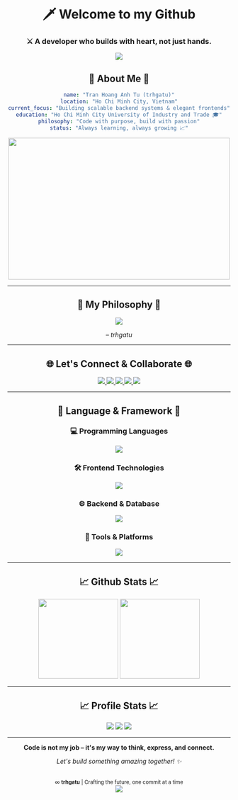 <h1 align="center">🗡️ Welcome to my Github</h1>
<h3 align="center">⚔️ A developer who builds with heart, not just hands.</h3>

<p align="center">
  <img src="https://readme-typing-svg.demolab.com/?font=Fira+Code&size=22&pause=1000&color=FACC15&center=true&vCenter=true&width=460&lines=Hi,+I'm+trhgatu.;I+build+not+for+show,+but+for+soul.;Backend-first,+fullstack-by-choice."/>
</p>

## <div align="center">🌟 About Me 🌟</div>

<div align="center">
  
```yaml
name: "Tran Hoang Anh Tu (trhgatu)"
location: "Ho Chi Minh City, Vietnam"
current_focus: "Building scalable backend systems & elegant frontends"
education: "Ho Chi Minh City University of Industry and Trade 🎓"
philosophy: "Code with purpose, build with passion"
status: "Always learning, always growing 📈"
```

</div>

<div align="center">
  <img src="https://user-images.githubusercontent.com/74038190/225813708-98b745f2-7d22-48cf-9150-083f1b00d6c9.gif" width="500" height="320"/>
</div>

---

## <div align="center">🎨 My Philosophy 🎨</div>

<div align="center">
  <img src="https://readme-typing-svg.demolab.com?font=Fira+Code&size=22&pause=1000&color=22D3EE&center=true&vCenter=true&width=600&lines=I+build+not+for+show%2C+but+for+soul."/>
</div>

<p align="center"><em>– trhgatu</em></p>

---

## <div align="center">🌐 Let's Connect & Collaborate 🌐</div>

<div align="center">
  <a href="https://atuxdev.vercel.app/">
    <img src="https://img.shields.io/badge/Portfolio-000000?style=for-the-badge&logo=vercel" />
  </a>
  
  <a href="mailto:trananhtu1112003@gmail.com">
    <img src="https://img.shields.io/badge/Email-D14836?style=for-the-badge&logo=gmail" />
  </a>
  
  <a href="https://www.linkedin.com/in/trhgatu1103">
    <img src="https://img.shields.io/badge/LinkedIn-0077B5?style=for-the-badge&logo=linkedin" />
  </a>
  
  <a href="https://facebook.com/trhgatu">
    <img src="https://img.shields.io/badge/Facebook-1877F2?style=for-the-badge&logo=facebook" />
  </a>
  
  <a href="https://instagram.com/th_atu">
    <img src="https://img.shields.io/badge/Instagram-E4405F?style=for-the-badge&logo=instagram" />
  </a>
</div>

---

## <div align="center"> 🚀 Language & Framework 🚀</div>

<div align="center">

### 💻 Programming Languages
<img src="https://skillicons.dev/icons?i=typescript,javascript&theme=dark" />

### 🛠️ Frontend Technologies  
<img src="https://skillicons.dev/icons?i=react,nextjs,html,css,sass,tailwind,vite&theme=dark" />

### ⚙️ Backend & Database
<img src="https://skillicons.dev/icons?i=nodejs,express,mongodb,mysql,postgresql,redis,firebase,graphql&theme=dark" />

### 🔧 Tools & Platforms
<img src="https://skillicons.dev/icons?i=git,github,docker,figma,postman,vscode,vercel,netlify&theme=dark" />

</div>

---

## <div align="center">📈 Github Stats 📈</div>

<p align="center">
  <img src="https://github-readme-stats.vercel.app/api?username=trhgatu&show_icons=true&theme=tokyonight&hide_border=false" height="180" />
  <img src="https://github-readme-stats.vercel.app/api/top-langs/?username=trhgatu&layout=compact&theme=tokyonight" height="180"/>
</p>

---

## <div align="center">📈 Profile Stats 📈</div>
<div align="center">
  <img src="https://komarev.com/ghpvc/?username=trhgatu&style=for-the-badge" />
  <img src="https://img.shields.io/github/followers/trhgatu?style=for-the-badge" />
  <img src="https://img.shields.io/github/stars/trhgatu?style=for-the-badge" />
</div>

---

<div align="center">
  <p><strong>Code is not my job – it's my way to think, express, and connect.</strong></p>
  <p><em>Let's build something amazing together! ✨</em></p>
  <br/>
  <sub>∞ <strong>trhgatu</strong> | Crafting the future, one commit at a time</sub>
</div>

<div align="center">
  <img src="https://capsule-render.vercel.app/api?type=waving&color=gradient&customColorList=12&height=100&section=footer&text=&fontSize=0&animation=twinkling"/>
</div>

